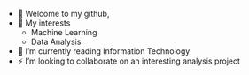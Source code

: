- 👋 Welcome to my github,
- 👀 My interests
    - Machine Learning
    - Data Analysis
- 🌱 I’m currently reading Information Technology
- ⚡ I’m looking to collaborate on an interesting analysis project

<!---
verazi/verazi is a ✨ special ✨ repository because its `README.md` (this file) appears on your GitHub profile.
You can click the Preview link to take a look at your changes.
--->

